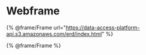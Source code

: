# Webframe

{% @frame/Frame url="https://data-access-platform-api.s3.amazonaws.com/erd/index.html" %}

{% @frame/Frame %}

